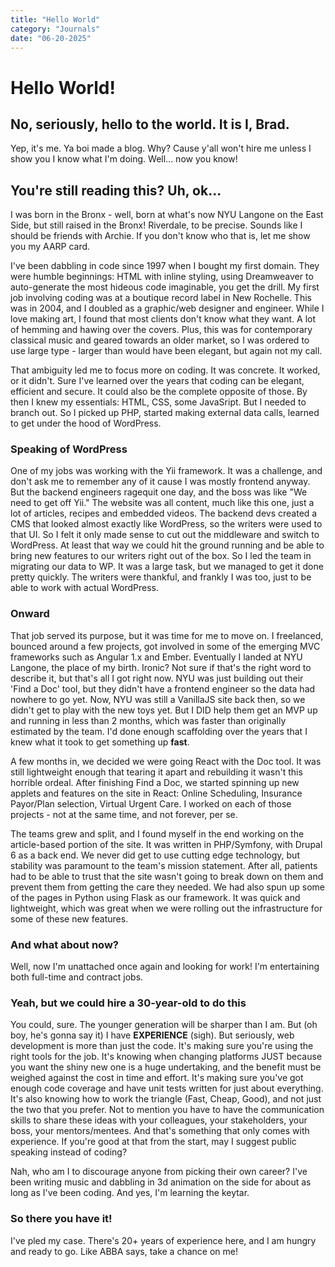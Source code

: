 ```yaml
---
title: "Hello World"
category: "Journals"
date: "06-20-2025"
---
```


# Hello World!
## No, seriously, hello to the world. It is I, Brad.
Yep, it's me. Ya boi made a blog. Why? Cause y'all won't hire me unless I show you I know what I'm doing. Well... now you know!

## You're still reading this? Uh, ok...
I was born in the Bronx - well, born at what's now NYU Langone on the East Side, but still raised in the Bronx! Riverdale, to be precise. Sounds like I should be friends with Archie. If you don't know who that is, let me show you my AARP card.

I've been dabbling in code since 1997 when I bought my first domain. They were humble beginnings: HTML with inline styling, using Dreamweaver to auto-generate the most hideous code imaginable, you get the drill. My first job involving coding was at a boutique record label in New Rochelle. This was in 2004, and I doubled as a graphic/web designer and engineer. While I love making art, I found that most clients don't know what they want. A lot of hemming and hawing over the covers. Plus, this was for contemporary classical music and geared towards an older market, so I was ordered to use large type - larger than would have been elegant, but again not my call. 

That ambiguity led me to focus more on coding. It was concrete. It worked, or it didn't. Sure I've learned over the years that coding can be elegant, efficient and secure. It could also be the complete opposite of those. By then I knew my essentials: HTML, CSS, some JavaSript. But I needed to branch out. So I picked up PHP, started making external data calls, learned to get under the hood of WordPress.

### Speaking of WordPress
One of my jobs was working with the Yii framework. It was a challenge, and don't ask me to remember any of it cause I was mostly frontend anyway. But the backend engineers ragequit one day, and the boss was like "We need to get off Yii." The website was all content, much like this one, just a lot of articles, recipes and embedded videos. The backend devs created a CMS that looked almost exactly like WordPress, so the writers were used to that UI. So I felt it only made sense to cut out the middleware and switch to WordPress. At least that way we could hit the ground running and be able to bring new features to our writers right out of the box. So I led the team in migrating our data to WP. It was a large task, but we managed to get it done pretty quickly. The writers were thankful, and frankly I was too, just to be able to work with actual WordPress.

### Onward
That job served its purpose, but it was time for me to move on. I freelanced, bounced around a few projects, got involved in some of the emerging MVC frameworks such as Angular 1.x and Ember. Eventually I landed at NYU Langone, the place of my birth. Ironic? Not sure if that's the right word to describe it, but that's all I got right now. NYU was just building out their 'Find a Doc' tool, but they didn't have a frontend engineer so the data had nowhere to go yet. Now, NYU was still a VanillaJS site back then, so we didn't get to play with the new toys yet. But I DID help them get an MVP up and running in less than 2 months, which was faster than originally estimated by the team. I'd done enough scaffolding over the years that I knew what it took to get something up **fast**.

A few months in, we decided we were going React with the Doc tool. It was still lightweight enough that tearing it apart and rebuilding it wasn't this horrible ordeal. After finishing Find a Doc, we started spinning up new applets and features on the site in React: Online Scheduling, Insurance Payor/Plan selection, Virtual Urgent Care. I worked on each of those projects - not at the same time, and not forever, per se. 

The teams grew and split, and I found myself in the end working on the article-based portion of the site. It was written in PHP/Symfony, with Drupal 6 as a back end. We never did get to use cutting edge technology, but stability was paramount to the team's mission statement. After all, patients had to be able to trust that the site wasn't going to break down on them and prevent them from getting the care they needed. We had also spun up some of the pages in Python using Flask as our framework. It was quick and lightweight, which was great when we were rolling out the infrastructure for some of these new features.

### And what about now?
Well, now I'm unattached once again and looking for work! I'm entertaining both full-time and contract jobs.

### Yeah, but we could hire a 30-year-old to do this
You could, sure. The younger generation will be sharper than I am. But (oh boy, he's gonna say it) I have **EXPERIENCE** (sigh). But seriously, web development is more than just the code. It's making sure you're using the right tools for the job. It's knowing when changing platforms JUST because you want the shiny new one is a huge undertaking, and the benefit must be weighed against the cost in time and effort. It's making sure you've got enough code coverage and have unit tests written for just about everything. It's also knowing how to work the triangle (Fast, Cheap, Good), and not just the two that you prefer. Not to mention you have to have the communication skills to share these ideas with your colleagues, your stakeholders, your boss, your mentors/mentees. And that's something that only comes with experience. If you're good at that from the start, may I suggest public speaking instead of coding?

Nah, who am I to discourage anyone from picking their own career? I've been writing music and dabbling in 3d animation on the side for about as long as I've been coding. And yes, I'm learning the keytar.

### So there you have it!
I've pled my case. There's 20+ years of experience here, and I am hungry and ready to go. Like ABBA says, take a chance on me!